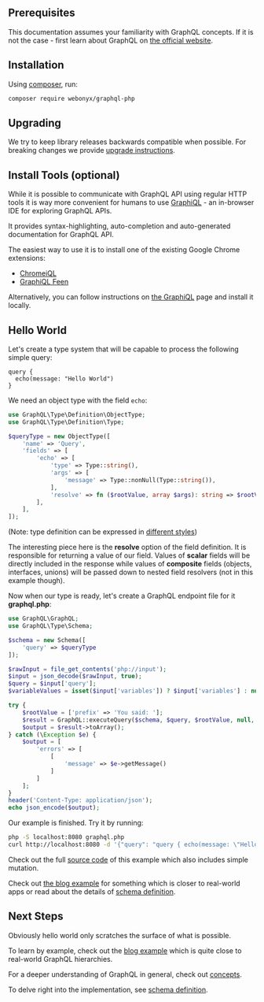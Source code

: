 ## Prerequisites

This documentation assumes your familiarity with GraphQL concepts. If it is not the case -
first learn about GraphQL on [the official website](https://graphql.org/learn/).

## Installation

Using [composer](https://getcomposer.org/doc/00-intro.md), run:

```sh
composer require webonyx/graphql-php
```

## Upgrading

We try to keep library releases backwards compatible when possible.
For breaking changes we provide [upgrade instructions](https://github.com/webonyx/graphql-php/blob/master/UPGRADE.md).

## Install Tools (optional)

While it is possible to communicate with GraphQL API using regular HTTP tools it is way
more convenient for humans to use [GraphiQL](https://github.com/graphql/graphiql) - an in-browser
IDE for exploring GraphQL APIs.

It provides syntax-highlighting, auto-completion and auto-generated documentation for
GraphQL API.

The easiest way to use it is to install one of the existing Google Chrome extensions:

- [ChromeiQL](https://chrome.google.com/webstore/detail/chromeiql/fkkiamalmpiidkljmicmjfbieiclmeij)
- [GraphiQL Feen](https://chrome.google.com/webstore/detail/graphiql-feen/mcbfdonlkfpbfdpimkjilhdneikhfklp)

Alternatively, you can follow instructions on [the GraphiQL](https://github.com/graphql/graphiql)
page and install it locally.

## Hello World

Let's create a type system that will be capable to process the following simple query:

```
query {
  echo(message: "Hello World")
}
```

We need an object type with the field `echo`:

```php
use GraphQL\Type\Definition\ObjectType;
use GraphQL\Type\Definition\Type;

$queryType = new ObjectType([
    'name' => 'Query',
    'fields' => [
        'echo' => [
            'type' => Type::string(),
            'args' => [
                'message' => Type::nonNull(Type::string()),
            ],
            'resolve' => fn ($rootValue, array $args): string => $rootValue['prefix'] . $args['message'],
        ],
    ],
]);

```

(Note: type definition can be expressed in [different styles](type-definitions/index.md#definition-styles))

The interesting piece here is the **resolve** option of the field definition. It is responsible for returning
a value of our field. Values of **scalar** fields will be directly included in the response while values of
**composite** fields (objects, interfaces, unions) will be passed down to nested field resolvers
(not in this example though).

Now when our type is ready, let's create a GraphQL endpoint file for it **graphql.php**:

```php
use GraphQL\GraphQL;
use GraphQL\Type\Schema;

$schema = new Schema([
    'query' => $queryType
]);

$rawInput = file_get_contents('php://input');
$input = json_decode($rawInput, true);
$query = $input['query'];
$variableValues = isset($input['variables']) ? $input['variables'] : null;

try {
    $rootValue = ['prefix' => 'You said: '];
    $result = GraphQL::executeQuery($schema, $query, $rootValue, null, $variableValues);
    $output = $result->toArray();
} catch (\Exception $e) {
    $output = [
        'errors' => [
            [
                'message' => $e->getMessage()
            ]
        ]
    ];
}
header('Content-Type: application/json');
echo json_encode($output);
```

Our example is finished. Try it by running:

```sh
php -S localhost:8080 graphql.php
curl http://localhost:8080 -d '{"query": "query { echo(message: \"Hello World\") }" }'
```

Check out the full [source code](https://github.com/webonyx/graphql-php/blob/master/examples/00-hello-world) of this example
which also includes simple mutation.

Check out [the blog example](https://github.com/webonyx/graphql-php/blob/master/examples/01-blog) for something
which is closer to real-world apps or read about the details of [schema definition](schema-definition.md).

## Next Steps

Obviously hello world only scratches the surface of what is possible.

To learn by example, check out the [blog example](https://github.com/webonyx/graphql-php/tree/master/examples/01-blog)
which is quite close to real-world GraphQL hierarchies.

For a deeper understanding of GraphQL in general, check out [concepts](concepts.md).

To delve right into the implementation, see [schema definition](schema-definition.md).
